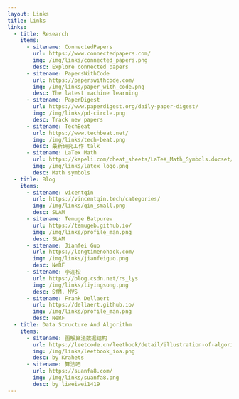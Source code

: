 ```yaml
---
layout: Links
title: Links
links: 
  - title: Research
    items:
      - sitename: ConnectedPapers
        url: https://www.connectedpapers.com/
        img: /img/links/connected_papers.png
        desc: Explore connected papers
      - sitename: PapersWithCode
        url: https://paperswithcode.com/
        img: /img/links/paper_with_code.png
        desc: The latest machine learning
      - sitename: PaperDigest
        url: https://www.paperdigest.org/daily-paper-digest/
        img: /img/links/pd-circle.png
        desc: Track new papers
      - sitename: TechBeat
        url: https://www.techbeat.net/
        img: /img/links/tech-beat.png
        desc: 最新研究工作 talk
      - sitename: LaTex Math
        url: https://kapeli.com/cheat_sheets/LaTeX_Math_Symbols.docset/Contents/Resources/Documents/index
        img: /img/links/latex_logo.png
        desc: Math symbols
  - title: Blog
    items:
      - sitename: vicentqin
        url: https://vincentqin.tech/categories/
        img: /img/links/qin_small.png
        desc: SLAM
      - sitename: Temuge Batpurev
        url: https://temugeb.github.io/
        img: /img/links/profile_man.png
        desc: SLAM
      - sitename: Jianfei Guo
        url: https://longtimenohack.com/
        img: /img/links/jianfeiguo.png
        desc: NeRF
      - sitename: 李迎松
        url: https://blog.csdn.net/rs_lys
        img: /img/links/liyingsong.png
        desc: SfM, MVS
      - sitename: Frank Dellaert
        url: https://dellaert.github.io/
        img: /img/links/profile_man.png
        desc: NeRF
  - title: Data Structure And Algorithm 
    items:
      - sitename: 图解算法数据结构
        url: https://leetcode.cn/leetbook/detail/illustration-of-algorithm/
        img: /img/links/leetbook_ioa.png
        desc: by Krahets
      - sitename: 算法吧
        url: https://suanfa8.com/
        img: /img/links/suanfa8.png
        desc: by liweiwei1419
---
```

